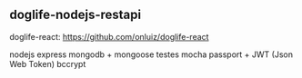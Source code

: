 ## doglife-nodejs-restapi

doglife-react: https://github.com/onluiz/doglife-react

nodejs
express
mongodb + mongoose
testes mocha
passport + JWT (Json Web Token)
bccrypt
